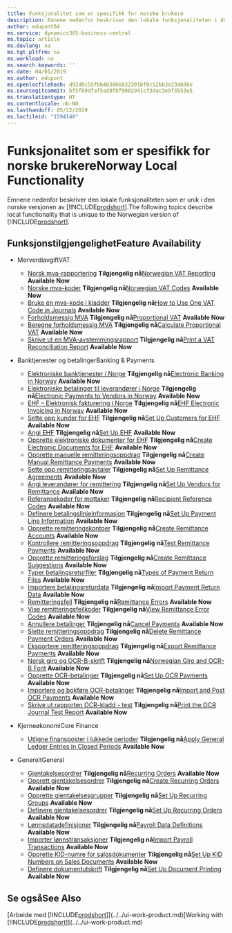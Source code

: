 ```yaml
---
title: Funksjonalitet som er spesifikk for norske brukere
description: Emnene nedenfor beskriver den lokale funksjonaliteten i den norske versjonen av Business Central.
author: edupont04
ms.service: dynamics365-business-central
ms.topic: article
ms.devlang: na
ms.tgt_pltfrm: na
ms.workload: na
ms.search.keywords: ''
ms.date: 04/01/2019
ms.author: edupont
ms.openlocfilehash: d92d0c55fbb403066832301bf0c52bb3e234b96e
ms.sourcegitcommit: bf5f89dfaf5ad9f8f9902941cf3dac3e9f3553e5
ms.translationtype: HT
ms.contentlocale: nb-NO
ms.lasthandoff: 05/22/2019
ms.locfileid: "1594148"
---
```

# <a name="norway-local-functionality"></a><span data-ttu-id="23947-103">Funksjonalitet som er spesifikk for norske brukere</span><span class="sxs-lookup"><span data-stu-id="23947-103">Norway Local Functionality</span></span>
<span data-ttu-id="23947-104">Emnene nedenfor beskriver den lokale funksjonaliteten som er unik i den norske versjonen av [!INCLUDE[prodshort](../../includes/prodshort.md)].</span><span class="sxs-lookup"><span data-stu-id="23947-104">The following topics describe local functionality that is unique to the Norwegian version of [!INCLUDE[prodshort](../../includes/prodshort.md)].</span></span>  

## <a name="feature-availability"></a><span data-ttu-id="23947-105">Funksjonstilgjengelighet</span><span class="sxs-lookup"><span data-stu-id="23947-105">Feature Availability</span></span>

* <span data-ttu-id="23947-106">Merverdiavgift</span><span class="sxs-lookup"><span data-stu-id="23947-106">VAT</span></span>
    * <span data-ttu-id="23947-107">[Norsk mva-rapportering](norwegian-vat-reporting.md) **Tilgjengelig nå**</span><span class="sxs-lookup"><span data-stu-id="23947-107">[Norwegian VAT Reporting](norwegian-vat-reporting.md) **Available Now**</span></span>
    * <span data-ttu-id="23947-108">[Norske mva-koder](norwegian-vat-codes.md) **Tilgjengelig nå**</span><span class="sxs-lookup"><span data-stu-id="23947-108">[Norwegian VAT Codes](norwegian-vat-codes.md) **Available Now**</span></span>  
    * <span data-ttu-id="23947-109">[Bruke én mva-kode i kladder](how-to-use-one-vat-code-in-journals.md) **Tilgjengelig nå**</span><span class="sxs-lookup"><span data-stu-id="23947-109">[How to Use One VAT Code in Journals](how-to-use-one-vat-code-in-journals.md) **Available Now**</span></span>
    * <span data-ttu-id="23947-110">[Forholdsmessig MVA](proportional-vat.md) **Tilgjengelig nå**</span><span class="sxs-lookup"><span data-stu-id="23947-110">[Proportional VAT](proportional-vat.md) **Available Now**</span></span>
    * <span data-ttu-id="23947-111">[Beregne forholdsmessig MVA](how-to-calculate-proportional-vat.md) **Tilgjengelig nå**</span><span class="sxs-lookup"><span data-stu-id="23947-111">[Calculate Proportional VAT](how-to-calculate-proportional-vat.md) **Available Now**</span></span>
    * <span data-ttu-id="23947-112">[Skrive ut en MVA-avstemmingsrapport](how-to-print-a-vat-reconciliation-report.md) **Tilgjengelig nå**</span><span class="sxs-lookup"><span data-stu-id="23947-112">[Print a VAT Reconciliation Report](how-to-print-a-vat-reconciliation-report.md) **Available Now**</span></span>

* <span data-ttu-id="23947-113">Banktjenester og betalinger</span><span class="sxs-lookup"><span data-stu-id="23947-113">Banking & Payments</span></span>
    * <span data-ttu-id="23947-114">[Elektroniske banktjenester i Norge](electronic-banking-in-norway.md) **Tilgjengelig nå**</span><span class="sxs-lookup"><span data-stu-id="23947-114">[Electronic Banking in Norway](electronic-banking-in-norway.md) **Available Now**</span></span>
    * <span data-ttu-id="23947-115">[Elektroniske betalinger til leverandører i Norge](electronic-payments-to-vendors-in-norway.md) **Tilgjengelig nå**</span><span class="sxs-lookup"><span data-stu-id="23947-115">[Electronic Payments to Vendors in Norway](electronic-payments-to-vendors-in-norway.md) **Available Now**</span></span>
    * <span data-ttu-id="23947-116">[EHF – Elektronisk fakturering i Norge](ehf-electronic-invoicing-in-norway.md) **Tilgjengelig nå**</span><span class="sxs-lookup"><span data-stu-id="23947-116">[EHF Electronic Invoicing in Norway](ehf-electronic-invoicing-in-norway.md) **Available Now**</span></span>
    * <span data-ttu-id="23947-117">[Sette opp kunder for EHF](how-to-set-up-customers-for-ehf.md) **Tilgjengelig nå**</span><span class="sxs-lookup"><span data-stu-id="23947-117">[Set Up Customers for EHF](how-to-set-up-customers-for-ehf.md) **Available Now**</span></span>  
    * <span data-ttu-id="23947-118">[Angi EHF](how-to-set-up-ehf.md) **Tilgjengelig nå**</span><span class="sxs-lookup"><span data-stu-id="23947-118">[Set Up EHF](how-to-set-up-ehf.md) **Available Now**</span></span>
    * <span data-ttu-id="23947-119">[Opprette elektroniske dokumenter for EHF](how-to-create-electronic-documents-for-ehf.md) **Tilgjengelig nå**</span><span class="sxs-lookup"><span data-stu-id="23947-119">[Create Electronic Documents for EHF](how-to-create-electronic-documents-for-ehf.md) **Available Now**</span></span>
    * <span data-ttu-id="23947-120">[Opprette manuelle remitteringsoppdrag](how-to-create-manual-remittance-payments.md) **Tilgjengelig nå**</span><span class="sxs-lookup"><span data-stu-id="23947-120">[Create Manual Remittance Payments](how-to-create-manual-remittance-payments.md) **Available Now**</span></span>  
    * <span data-ttu-id="23947-121">[Sette opp remitteringsavtaler](how-to-set-up-remittance-agreements.md) **Tilgjengelig nå**</span><span class="sxs-lookup"><span data-stu-id="23947-121">[Set Up Remittance Agreements](how-to-set-up-remittance-agreements.md) **Available Now**</span></span>  
    * <span data-ttu-id="23947-122">[Angi leverandører for remittering](how-to-set-up-vendors-for-remittance.md) **Tilgjengelig nå**</span><span class="sxs-lookup"><span data-stu-id="23947-122">[Set Up Vendors for Remittance](how-to-set-up-vendors-for-remittance.md) **Available Now**</span></span>
    * <span data-ttu-id="23947-123">[Referansekoder for mottaker](recipient-reference-codes.md) **Tilgjengelig nå**</span><span class="sxs-lookup"><span data-stu-id="23947-123">[Recipient Reference Codes](recipient-reference-codes.md) **Available Now**</span></span>
    * <span data-ttu-id="23947-124">[Definere betalingslinjeinformasjon](how-to-set-up-payment-line-information.md) **Tilgjengelig nå**</span><span class="sxs-lookup"><span data-stu-id="23947-124">[Set Up Payment Line Information](how-to-set-up-payment-line-information.md) **Available Now**</span></span>  
    * <span data-ttu-id="23947-125">[Opprette remitteringskontoer](how-to-create-remittance-accounts.md) **Tilgjengelig nå**</span><span class="sxs-lookup"><span data-stu-id="23947-125">[Create Remittance Accounts](how-to-create-remittance-accounts.md) **Available Now**</span></span>  
    * <span data-ttu-id="23947-126">[Kontrollere remitteringsoppdrag](how-to-test-remittance-payments.md) **Tilgjengelig nå**</span><span class="sxs-lookup"><span data-stu-id="23947-126">[Test Remittance Payments](how-to-test-remittance-payments.md) **Available Now**</span></span>
    * <span data-ttu-id="23947-127">[Opprette remitteringsforslag](how-to-create-remittance-suggestions.md) **Tilgjengelig nå**</span><span class="sxs-lookup"><span data-stu-id="23947-127">[Create Remittance Suggestions](how-to-create-remittance-suggestions.md) **Available Now**</span></span>
    * <span data-ttu-id="23947-128">[Typer betalingsreturfiler](types-of-payment-returns-files.md) **Tilgjengelig nå**</span><span class="sxs-lookup"><span data-stu-id="23947-128">[Types of Payment Return Files](types-of-payment-returns-files.md) **Available Now**</span></span>
    * <span data-ttu-id="23947-129">[Importere betalingsreturdata](how-to-import-payment-return-data.md) **Tilgjengelig nå**</span><span class="sxs-lookup"><span data-stu-id="23947-129">[Import Payment Return Data](how-to-import-payment-return-data.md) **Available Now**</span></span>
    * <span data-ttu-id="23947-130">[Remitteringsfeil](remittance-errors.md) **Tilgjengelig nå**</span><span class="sxs-lookup"><span data-stu-id="23947-130">[Remittance Errors](remittance-errors.md) **Available Now**</span></span>
    * <span data-ttu-id="23947-131">[Vise remitteringsfeilkoder](how-to-view-remittance-error-codes.md) **Tilgjengelig nå**</span><span class="sxs-lookup"><span data-stu-id="23947-131">[View Remittance Error Codes](how-to-view-remittance-error-codes.md) **Available Now**</span></span>
    * <span data-ttu-id="23947-132">[Annullere betalinger](how-to-cancel-payments.md) **Tilgjengelig nå**</span><span class="sxs-lookup"><span data-stu-id="23947-132">[Cancel Payments](how-to-cancel-payments.md) **Available Now**</span></span>  
    * <span data-ttu-id="23947-133">[Slette remitteringsoppdrag](how-to-delete-remittance-payment-orders.md) **Tilgjengelig nå**</span><span class="sxs-lookup"><span data-stu-id="23947-133">[Delete Remittance Payment Orders](how-to-delete-remittance-payment-orders.md) **Available Now**</span></span>  
    * <span data-ttu-id="23947-134">[Eksportere remitteringsoppdrag](how-to-export-remittance-payments.md) **Tilgjengelig nå**</span><span class="sxs-lookup"><span data-stu-id="23947-134">[Export Remittance Payments](how-to-export-remittance-payments.md) **Available Now**</span></span>
    * <span data-ttu-id="23947-135">[Norsk giro og OCR-B-skrift](norwegian-giro-and-ocr-b-font.md) **Tilgjengelig nå**</span><span class="sxs-lookup"><span data-stu-id="23947-135">[Norwegian Giro and OCR-B Font](norwegian-giro-and-ocr-b-font.md) **Available Now**</span></span>
    * <span data-ttu-id="23947-136">[Opprette OCR-betalinger](how-to-set-up-ocr-payments.md) **Tilgjengelig nå**</span><span class="sxs-lookup"><span data-stu-id="23947-136">[Set Up OCR Payments](how-to-set-up-ocr-payments.md) **Available Now**</span></span>
    * <span data-ttu-id="23947-137">[Importere og bokføre OCR-betalinger](how-to-import-and-post-ocr-payments.md) **Tilgjengelig nå**</span><span class="sxs-lookup"><span data-stu-id="23947-137">[Import and Post OCR Payments](how-to-import-and-post-ocr-payments.md) **Available Now**</span></span>
    * <span data-ttu-id="23947-138">[Skrive ut rapporten OCR-kladd - test](how-to-print-the-ocr-journal-test-report.md) **Tilgjengelig nå**</span><span class="sxs-lookup"><span data-stu-id="23947-138">[Print the OCR Journal Test Report](how-to-print-the-ocr-journal-test-report.md) **Available Now**</span></span>  

* <span data-ttu-id="23947-139">Kjerneøkonomi</span><span class="sxs-lookup"><span data-stu-id="23947-139">Core Finance</span></span>    
    * <span data-ttu-id="23947-140">[Utligne finansposter i lukkede perioder](how-to-apply-general-ledger-entries-in-closed-periods.md) **Tilgjengelig nå**</span><span class="sxs-lookup"><span data-stu-id="23947-140">[Apply General Ledger Entries in Closed Periods](how-to-apply-general-ledger-entries-in-closed-periods.md) **Available Now**</span></span>  

* <span data-ttu-id="23947-141">Generelt</span><span class="sxs-lookup"><span data-stu-id="23947-141">General</span></span>
    * <span data-ttu-id="23947-142">[Gjentakelsesordrer](recurring-orders.md) **Tilgjengelig nå**</span><span class="sxs-lookup"><span data-stu-id="23947-142">[Recurring Orders](recurring-orders.md) **Available Now**</span></span>  
    * <span data-ttu-id="23947-143">[Opprett gjentakelsesordrer](how-to-create-recurring-orders.md) **Tilgjengelig nå**</span><span class="sxs-lookup"><span data-stu-id="23947-143">[Create Recurring Orders](how-to-create-recurring-orders.md) **Available Now**</span></span>
    * <span data-ttu-id="23947-144">[Opprette gjentakelsesgrupper](how-to-set-up-recurring-groups.md) **Tilgjengelig nå**</span><span class="sxs-lookup"><span data-stu-id="23947-144">[Set Up Recurring Groups](how-to-set-up-recurring-groups.md) **Available Now**</span></span>  
    * <span data-ttu-id="23947-145">[Definere gjentakelsesordrer](how-to-set-up-recurring-orders.md) **Tilgjengelig nå**</span><span class="sxs-lookup"><span data-stu-id="23947-145">[Set Up Recurring Orders](how-to-set-up-recurring-orders.md) **Available Now**</span></span>
    * <span data-ttu-id="23947-146">[Lønnsdatadefinisjoner](ui-extensions-payroll-data-definitions-no.md) **Tilgjengelig nå**</span><span class="sxs-lookup"><span data-stu-id="23947-146">[Payroll Data Definitions](ui-extensions-payroll-data-definitions-no.md) **Available Now**</span></span>
    * <span data-ttu-id="23947-147">[Importer lønnstransaksjoner](how-to-import-payroll-transactions.md) **Tilgjengelig nå**</span><span class="sxs-lookup"><span data-stu-id="23947-147">[Import Payroll Transactions](how-to-import-payroll-transactions.md) **Available Now**</span></span>
    * <span data-ttu-id="23947-148">[Opprette KID-numre for salgsdokumenter](how-to-set-up-kid-numbers-on-sales-documents.md) **Tilgjengelig nå**</span><span class="sxs-lookup"><span data-stu-id="23947-148">[Set Up KID Numbers on Sales Documents](how-to-set-up-kid-numbers-on-sales-documents.md) **Available Now**</span></span>
    * <span data-ttu-id="23947-149">[Definere dokumentutskrift](how-to-set-up-document-printing.md) **Tilgjengelig nå**</span><span class="sxs-lookup"><span data-stu-id="23947-149">[Set Up Document Printing](how-to-set-up-document-printing.md) **Available Now**</span></span>

<!--
  [Apply General Ledger Entries in Closed Periods](how-to-apply-general-ledger-entries-in-closed-periods.md)  

  [EHF Electronic Invoicing in Norway](ehf-electronic-invoicing-in-norway.md)  
  [Electronic Banking in Norway](electronic-banking-in-norway.md)  
  [Electronic Payments to Vendors in Norway](electronic-payments-to-vendors-in-norway.md)  
  [Norwegian Sales Documents](norwegian-sales-documents.md)  
  [Norwegian VAT Reporting](norwegian-vat-reporting.md)  
 [Recurring Orders](recurring-orders.md)  
 -->

## <a name="see-also"></a><span data-ttu-id="23947-150">Se også</span><span class="sxs-lookup"><span data-stu-id="23947-150">See Also</span></span>
<span data-ttu-id="23947-151">[Arbeide med [!INCLUDE[prodshort](../../includes/prodshort.md)]](../../ui-work-product.md)</span><span class="sxs-lookup"><span data-stu-id="23947-151">[Working with [!INCLUDE[prodshort](../../includes/prodshort.md)]](../../ui-work-product.md)</span></span>    

